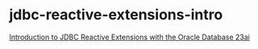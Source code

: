 # jdbc-reactive-extensions-intro
[Introduction to JDBC Reactive Extensions with the Oracle Database 23ai](https://juarezjunior.medium.com/introduction-to-jdbc-reactive-extensions-with-the-oracle-database-23c-free-developer-release-b5a64ac5d194)
